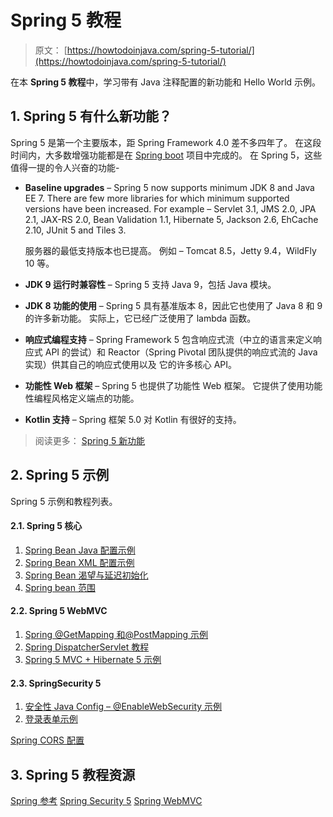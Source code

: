 # Spring 5 教程

> 原文： [https://howtodoinjava.com/spring-5-tutorial/](https://howtodoinjava.com/spring-5-tutorial/)

在本 **Spring 5 教程**中，学习带有 Java 注释配置的新功能和 Hello World 示例。

## 1\. Spring 5 有什么新功能？

Spring 5 是第一个主要版本，距 Spring Framework 4.0 差不多四年了。 在这段时间内，大多数增强功能都是在 [Spring boot](https://howtodoinjava.com/spring-boot-tutorials/) 项目中完成的。 在 Spring 5，这些值得一提的令人兴奋的功能-

*   **Baseline upgrades** – Spring 5 now supports minimum JDK 8 and Java EE 7\. There are few more libraries for which minimum supported versions have been increased. For example – Servlet 3.1, JMS 2.0, JPA 2.1, JAX-RS 2.0, Bean Validation 1.1, Hibernate 5, Jackson 2.6, EhCache 2.10, JUnit 5 and Tiles 3.

    服务器的最低支持版本也已提高。 例如 – Tomcat 8.5，Jetty 9.4，WildFly 10 等。

*   **JDK 9 运行时兼容性** – Spring 5 支持 Java 9，包括 Java 模块。
*   **JDK 8 功能的使用** – Spring 5 具有基准版本 8，因此它也使用了 Java 8 和 9 的许多新功能。 实际上，它已经广泛使用了 lambda 函数。
*   **响应式编程支持** – Spring Framework 5 包含响应式流（中立的语言来定义响应式 API 的尝试）和 Reactor（Spring Pivotal 团队提供的响应式流的 Java 实现）供其自己的响应式使用以及 它的许多核心 API。
*   **功能性 Web 框架** – Spring 5 也提供了功能性 Web 框架。 它提供了使用功能性编程风格定义端点的功能。
*   **Kotlin 支持** – Spring 框架 5.0 对 Kotlin 有很好的支持。

> 阅读更多： [Spring 5 新功能](https://howtodoinjava.com/spring5/spring5-features-and-enhancements/)

## 2\. Spring 5 示例

Spring 5 示例和教程列表。

#### 2.1. Spring 5 核心

1.  [Spring Bean Java 配置示例](https://howtodoinjava.com/spring5/core/spring-bean-container-java-configuration-example/)
2.  [Spring Bean XML 配置示例](https://howtodoinjava.com/spring5/core/applicationcontext-xml-config-example/)
3.  [Spring Bean 渴望与延迟初始化](https://howtodoinjava.com/spring5/core/spring-bean-eager-vs-lazy-init/)
4.  [Spring bean 范围](https://howtodoinjava.com/spring-core/spring-bean-scopes/)

#### 2.2. Spring 5 WebMVC

1.  [Spring @GetMapping 和@PostMapping 示例](https://howtodoinjava.com/spring5/webmvc/controller-getmapping-postmapping/)
2.  [Spring DispatcherServlet 教程](https://howtodoinjava.com/spring5/webmvc/spring-dispatcherservlet-tutorial/)
3.  [Spring 5 MVC + Hibernate 5 示例](https://howtodoinjava.com/spring5/webmvc/spring5-mvc-hibernate5-example/)

#### 2.3. SpringSecurity 5

1.  [安全性 Java Config – @EnableWebSecurity 示例](https://howtodoinjava.com/spring5/security5/security-java-config-enablewebsecurity-example/)
2.  [登录表单示例](https://howtodoinjava.com/spring5/security5/login-form-example/)

[Spring CORS 配置](https://howtodoinjava.com/spring5/webmvc/spring-mvc-cors-configuration/)

## 3\. Spring 5 教程资源

[Spring 参考](https://docs.spring.io/spring/docs/5.0.8.RELEASE/spring-framework-reference/)
[Spring Security 5](https://docs.spring.io/spring-security/site/docs/5.0.7.RELEASE/reference/htmlsingle/)
[Spring WebMVC](https://docs.spring.io/spring/docs/current/spring-framework-reference/web.html)
